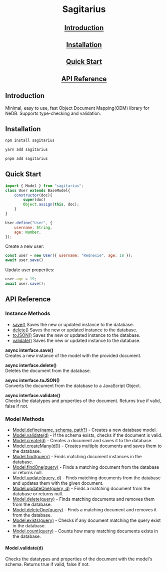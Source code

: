 <h1 align="center">Sagitarius</h1>
<h2 align="center"><a href="#introduction">Introduction</a></h2>
<h2 align="center"><a href="#installation">Installation</a></h2>
<h2 align="center"><a href="#quick-start">Quick Start</a></h2>
<h2 align="center"><a href="#api-reference">API Reference</a></h2>


## Introduction


Minimal, easy to use, fast Object Document Mapping(ODM) library for NeDB. Supports type-checking and validation.


## Installation
```bash
npm install sagitarius
```
```bash
yarn add sagitarius
```
```bash
pnpm add sagitarius
```


## Quick Start
```js
import { Model } from "sagitarius";
class User extends BaseModel{
    constructor(doc){
        super(doc)
        Object.assign(this, doc);
    }
}

User.define("User", {
    username: String,
    age: Number,
});
```


Create a new user:

```js
const user = new User({ username: "Rednexie", age: 18 });
await user.save()
```


Update user properties:

```js
user.age = 19;
await user.save();
```

## API Reference

### Instance Methods
<ul>
<li><a href="#save">save()</a> Saves the new or updated instance to the database.</li>
<li><a href="#delete">delete()</a> Saves the new or updated instance to the database.</li>
<li><a href="#tojson">toJSON()</a> Saves the new or updated instance to the database.</li>
<li><a href="#validate">validate()</a> Saves the new or updated instance to the database.</li>
</ul>

<strong id="save">async interface.save()</strong>
<br>Creates a new instance of the model with the provided document.


<strong id="delete">async interface.delete()</strong>
<br>Deletes the document from the database.


<strong id="tojson">async interface.toJSON()</strong>
<br>Converts the document from the database to a JavaScript Object.


<strong id="validate">async interface.validate()</strong>
<br>Checks the datatypes and properties of the document. Returns true if valid, false if not.


### Model Methods

<ul>

<li><a href="#modeldefine" class="method-link">Model.define(name, schema, path?)</a> - Creates a new database model.</li>
<li><a href="#modelvalidate" class="method-link">Model.validate(d)</a> - If the schema exists, checks if the document is valid.</li>

<li><a href="#modelcreate" class="method-link">Model.create(d)</a> - Creates a document and saves it to the database.</li>
<li><a href="#modelcreatemany" class="method-link">Model.createMany(d[])</a> - Creates multiple documents and saves them to the database.</li>
<li><a href="#modelfind" class="method-link">Model.find(query)</a> - Finds matching document instances in the database.</li>
<li><a href="#modelfindone" class="method-link">Model.findOne(query)</a> - Finds a matching document from the database or returns null.</li>
<li><a href="#modelupdate" class="method-link">Model.update(query, d)</a> - Finds matching documents from the database and updates them with the given document.</li>
<li><a href="#modelupdateone" class="method-link">Model.updateOne(query, d)</a> - Finds a matching document from the database or returns null.</li>
<li><a href="#modeldelete" class="method-link">Model.delete(query)</a> - Finds matching documents and removes them from the database.</li>
<li><a href="#modeldeleteone" class="method-link">Model.deleteOne(query)</a> - Finds a matching document and removes it from the database.</li>
<li><a href="#modelexists" class="method-link">Model.exists(query)</a> - Checks if any document matching the query exist in the database.</li>
<li><a href="#modelcount" class="method-link">Model.count(query)</a> - Counts how many matching documents exists in the database.</li>
</ul>


<h4 id="modelvalidate">Model.validate(d)</h3>
                <p>Checks the datatypes and properties of the document with the model's schema. Returns true if valid, false if not.</p>
                    
